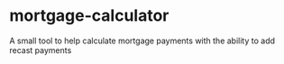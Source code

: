 # mortgage-calculator
A small tool to help calculate mortgage payments with the ability to add recast payments
